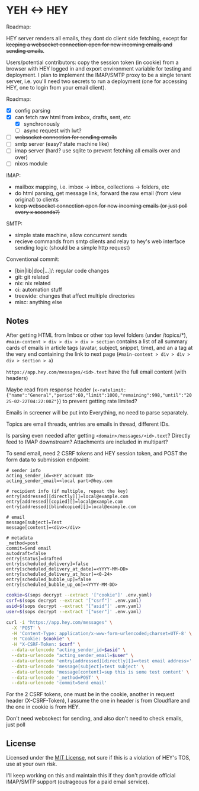 # YEH <-> HEY

Roadmap:

HEY server renders all emails, they dont do client side fetching, except for
~~keeping a websocket connection open for new incoming emails and sending
emails~~.

Users/potential contributors: copy the session token (in cookie) from a browser
with HEY logged in and export environment variable for testing and deployment. I
plan to implement the IMAP/SMTP proxy to be a single tenant server, i.e. you'll
need two secrets to run a deployment (one for accessing HEY, one to login from
your email client).

Roadmap:

- [x] config parsing
- [x] can fetch raw html from imbox, drafts, sent, etc
  - [x] synchronously
  - [ ] async request with lwt?
- [ ] ~~websocket connection for sending emails~~
- [ ] smtp server (easy? state machine like)
- [ ] imap server (hard? use sqlite to prevent fetching all emails over and
      over)
- [ ] nixos module

IMAP:

- mailbox mapping, i.e. imbox -> inbox, collections -> folders, etc
- do html parsing, get message link, forward the raw email (from view original)
  to clients
- ~~keep websocket connection open for new incoming emails (or just poll every x
  seconds?)~~

SMTP:

- simple state machine, allow concurrent sends
- recieve commands from smtp clients and relay to hey's web interface sending
  logic (should be a simple http request)

Conventional commit:

- [bin|lib|doc|...]/<module>: regular code changes
- git: git related
- nix: nix related
- ci: automation stuff
- treewide: changes that affect multiple directories
- misc: anything else

## Notes

After getting HTML from Imbox or other top level folders (under /topics/*),
`#main-content > div > div > div > section` contains a list of all summary cards
of emails in article tags (avatar, subject, snippet, time), and an a tag at the
very end containing the link to next page
(`#main-content > div > div > div > section > a`)

`https://app.hey.com/messages/<id>.text` have the full email content (with
headers)

Maybe read from response header
(`x-ratelimit: {"name":"General","period":60,"limit":1000,"remaining":998,"until":"2025-02-22T04:22:00Z"}`)
to prevent getting rate limited?

Emails in screener will be put into Everything, no need to parse separately.

Topics are email threads, entries are emails in thread, different IDs.

Is parsing even needed after getting `<domain>/messages/<id>.text`? Directly
feed to IMAP downstream? Attachments are included in multipart?

To send email, need 2 CSRF tokens and HEY session token, and POST the form data
to submission endpoint:

```
# sender info
acting_sender_id=<HEY account ID>
acting_sender_email=<local part>@hey.com

# recipient info (if multiple, repeat the key)
entry[addressed][directly][]=local@example.com
entry[addressed][copied][]=local@example.com
entry[addressed][blindcopied][]=local@example.com

# email
message[subject]=Test
message[content]=<div></div>

# metadata
_method=post
commit=Send email
autodraft=false
entry[status]=drafted
entry[scheduled_delivery]=false
entry[scheduled_delivery_at_date]=<YYYY-MM-DD>
entry[scheduled_delivery_at_hour]=<0-24>
entry[scheduled_bubble_up]=false
entry[scheduled_bubble_up_on]=<YYYY-MM-DD>
```

```sh
cookie=$(sops decrypt --extract '["cookie"]' .env.yaml)
csrf=$(sops decrypt --extract '["csrf"]' .env.yaml)
asid=$(sops decrypt --extract '["asid"]' .env.yaml)
user=$(sops decrypt --extract '["user"]' .env.yaml)

curl -i "https://app.hey.com/messages" \
  -X 'POST' \
  -H 'Content-Type: application/x-www-form-urlencoded;charset=UTF-8' \
  -H "Cookie: $cookie" \
  -H "X-CSRF-Token: $csrf" \
  --data-urlencode "acting_sender_id=$asid" \
  --data-urlencode "acting_sender_email=$user" \
  --data-urlencode 'entry[addressed][directly][]=<test email address>' \
  --data-urlencode 'message[subject]=test subject' \
  --data-urlencode 'message[content]=sup this is some test content' \
  --data-urlencode '_method=POST' \
  --data-urlencode 'commit=Send email'
```

For the 2 CSRF tokens, one must be in the cookie, another in request header
(X-CSRF-Token), I assume the one in header is from Cloudflare and the one in
cookie is from HEY.

Don't need websokect for sending, and also don't need to check emails, just poll

## License

Licensed under the [MIT License](license.txt), not sure if this is a violation
of HEY's TOS, use at your own risk.

I'll keep working on this and maintain this if they don't provide official
IMAP/SMTP support (outrageous for a paid email service).
